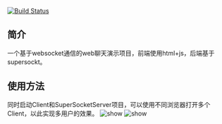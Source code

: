 [![Build Status](https://lp900219.visualstudio.com/MSMQPro/_apis/build/status/pinzi.WebSocketChat?branchName=master)](https://lp900219.visualstudio.com/MSMQPro/_build/latest?definitionId=3&branchName=master)


## 简介
一个基于websocket通信的web聊天演示项目，前端使用html+js，后端基于supersockt。

## 使用方法
同时启动Client和SuperSocketServer项目，可以使用不同浏览器打开多个Client，以此实现多用户的效果。
![show](https://user-images.githubusercontent.com/3843463/175263242-0dc63f17-0409-4cc6-b9d6-a5975eeb3027.gif)
![show](/show.gif)

